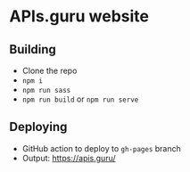 # APIs.guru website

## Building

* Clone the repo
* `npm i`
* `npm run sass`
* `npm run build` or `npm run serve`

## Deploying

* GitHub action to deploy to `gh-pages` branch
* Output: https://apis.guru/
